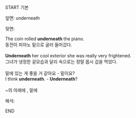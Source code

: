 START
기본

앞면:
underneath


뒷면:
<div>The coin rolled <strong>underneath</strong> the piano. </div><div>동전이 피아노 밑으로 굴러 들어갔다.</div><div><strong><br></strong></div><div><strong>Underneath</strong> her cool exterior she was really very frightened. </div><div><div>그녀가 냉정한 겉모습과 달리 속으로는 정말 몹시 겁을 먹었다.</div></div><div><br></div><div><div><div>밑에 있는 게 좋을 거 같아요 - 밑이요?</div></div><div><div>I think <strong>underneath</strong>. - <strong>Underneath</strong>?</div></div></div><div><br></div><div>~의 아래에 , 밑에</div>


해석:

END